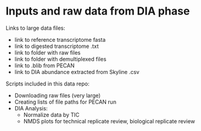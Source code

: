 # Inputs and raw data from DIA phase

Links to large data files:  
- link to reference transcriptome fasta  
- link to digested transcriptome .txt  
- link to folder with raw files  
- link to folder with demultiplexed files  
- link to .blib from PECAN  
- link to DIA abundance extracted from Skyline .csv  

Scripts included in this data repo:  
- Downloading raw files (very large)  
- Creating lists of file paths for PECAN run  
- DIA Analysis:  
  - Normalize data by TIC  
  - NMDS plots for technical replicate review, biological replicate review  
   
 
